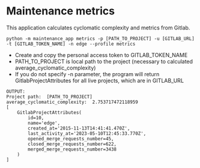 # Maintenance metrics

This application calculates cyclomatic complexity and metrics from Gitlab.


```commandline
python -m maintenance_app metrics -p [PATH_TO_PROJECT] -u [GITLAB_URL] -t [GITLAB_TOKEN_NAME] -n edge --profile metrics
```

- Create and copy the personal access token to GITLAB_TOKEN_NAME
- PATH_TO_PROJECT is local path to the project (necessary to calculated average_cyclomatic_complexity)
- If you do not specify -n parameter, the program will return GitlabProjectAttributes for all live projects, which are in GITLAB_URL 

```text
OUTPUT: 
Project path:  [PATH_TO_PROJECT]
average_cyclomatic_complexity:  2.753717472118959
[
    GitlabProjectAttributes(
        id=10, 
        name='edge', 
        created_at='2015-11-13T14:41:41.470Z', 
        last_activity_at='2023-05-10T12:45:33.770Z', 
        opened_merge_requests_number=45, 
        closed_merge_requests_number=622, 
        merged_merge_requests_number=3438
    )
]
```